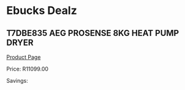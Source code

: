 
# Ebucks Dealz
## T7DBE835 AEG PROSENSE 8KG HEAT PUMP DRYER
[Product Page](https://www.ebucks.com/web/shop/productSelected.do?prodId=1173214491&catId=704981826)

Price: R11099.00

Savings: 


	
